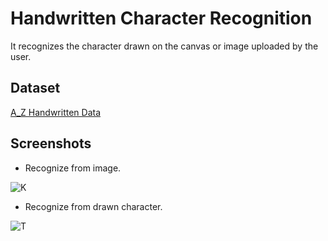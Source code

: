 # Handwritten Character Recognition
It recognizes the character drawn on the canvas or image uploaded by the user. 

## Dataset
[A_Z Handwritten Data](https://www.kaggle.com/sachinpatel21/az-handwritten-alphabets-in-csv-format?select=A_Z+Handwritten+Data.csv)

## Screenshots
- Recognize from image.

![K](https://user-images.githubusercontent.com/58438542/131993594-85f22f1f-9a60-4f3f-987d-8a0f32aba8ea.PNG)

- Recognize from drawn character.

![T](https://user-images.githubusercontent.com/58438542/131993643-6f76b1fb-d933-4c01-b494-90f3aea1a4b4.PNG)
